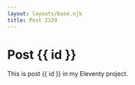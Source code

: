```yaml
---
layout: layouts/base.njk
title: Post 2329
---
```


# Post {{ id }}

This is post {{ id }} in my Eleventy project.
